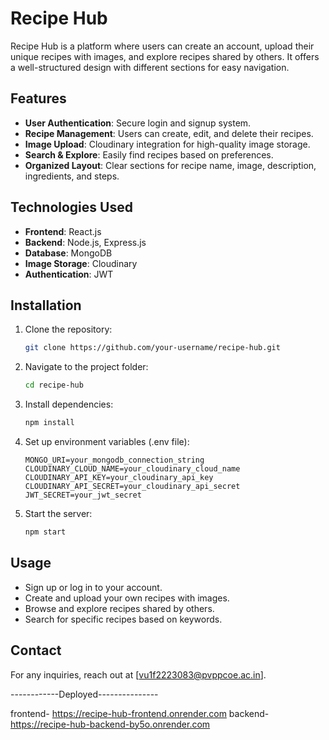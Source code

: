 # Recipe Hub

Recipe Hub is a platform where users can create an account, upload their unique recipes with images, and explore recipes shared by others. It offers a well-structured design with different sections for easy navigation.

## Features
- **User Authentication**: Secure login and signup system.
- **Recipe Management**: Users can create, edit, and delete their recipes.
- **Image Upload**: Cloudinary integration for high-quality image storage.
- **Search & Explore**: Easily find recipes based on preferences.
- **Organized Layout**: Clear sections for recipe name, image, description, ingredients, and steps.

## Technologies Used
- **Frontend**: React.js
- **Backend**: Node.js, Express.js
- **Database**: MongoDB
- **Image Storage**: Cloudinary
- **Authentication**: JWT

## Installation
1. Clone the repository:
   ```bash
   git clone https://github.com/your-username/recipe-hub.git
   ```
2. Navigate to the project folder:
   ```bash
   cd recipe-hub
   ```
3. Install dependencies:
   ```bash
   npm install
   ```
4. Set up environment variables (.env file):
   ```plaintext
   MONGO_URI=your_mongodb_connection_string
   CLOUDINARY_CLOUD_NAME=your_cloudinary_cloud_name
   CLOUDINARY_API_KEY=your_cloudinary_api_key
   CLOUDINARY_API_SECRET=your_cloudinary_api_secret
   JWT_SECRET=your_jwt_secret
   ```
5. Start the server:
   ```bash
   npm start
   ```

## Usage
- Sign up or log in to your account.
- Create and upload your own recipes with images.
- Browse and explore recipes shared by others.
- Search for specific recipes based on keywords.


## Contact
For any inquiries, reach out at [vu1f2223083@pvppcoe.ac.in].




------------Deployed---------------

frontend- https://recipe-hub-frontend.onrender.com
backend- https://recipe-hub-backend-by5o.onrender.com
